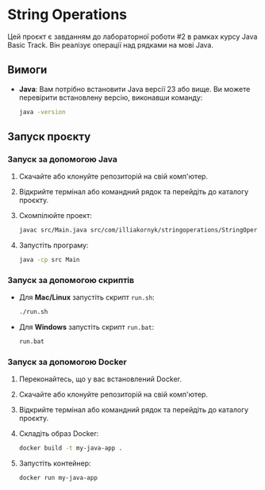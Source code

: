 # String Operations

Цей проєкт є завданням до лабораторної роботи #2 в рамках курсу Java Basic Track. Він реалізує операції над рядками на мові Java.

## Вимоги

- **Java**: Вам потрібно встановити Java версії 23 або вище. Ви можете перевірити встановлену версію, виконавши команду:

  ```bash
  java -version
  ```

## Запуск проєкту

### Запуск за допомогою Java

1. Скачайте або клонуйте репозиторій на свій комп'ютер.

2. Відкрийте термінал або командний рядок та перейдіть до каталогу проєкту.

3. Скомпілюйте проект:

   ```bash
   javac src/Main.java src/com/illiakornyk/stringoperations/StringOperations.java
   ```

4. Запустіть програму:

   ```bash
   java -cp src Main
   ```

### Запуск за допомогою скриптів

- Для **Mac/Linux** запустіть скрипт `run.sh`:

  ```bash
  ./run.sh
  ```

- Для **Windows** запустіть скрипт `run.bat`:

  ```cmd
  run.bat
  ```

### Запуск за допомогою Docker

1. Переконайтесь, що у вас встановлений Docker.

2. Скачайте або клонуйте репозиторій на свій комп'ютер.

3. Відкрийте термінал або командний рядок та перейдіть до каталогу проєкту.

4. Складіть образ Docker:

   ```bash
   docker build -t my-java-app .
   ```

5. Запустіть контейнер:

   ```bash
   docker run my-java-app
   ```

